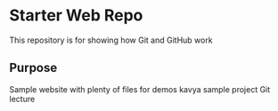# Starter Web Repo

This repository is for showing how Git and GitHub work

## Purpose

Sample website with plenty of files for demos
kavya
sample project
Git lecture